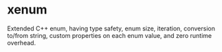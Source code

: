 # xenum
Extended C++ enum, having type safety, enum size, iteration, conversion to/from string, custom properties on each enum value, and zero runtime overhead.
